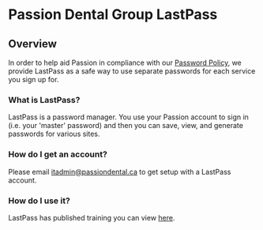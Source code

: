 # Passion Dental Group LastPass

## Overview

In order to help aid Passion in compliance with our <a href="/operations/lastpass/password_policy.md">Password Policy</a>, we provide LastPass as a safe way to use separate passwords for each service you sign up for.

### What is LastPass?

LastPass is a password manager. You use your Passion account to sign in (i.e. your 'master' password) and then you can save, view, and generate passwords for various sites.

### How do I get an account?

Please email  <a href="mailto:itadmin@passiondental.ca" target="_newtab">itadmin@passiondental.ca</a> to get setup with a LastPass account.

### How do I use it?

LastPass has published training you can view <a href="https://usertraining.lastpass.com/" target="_blank">here</a>.